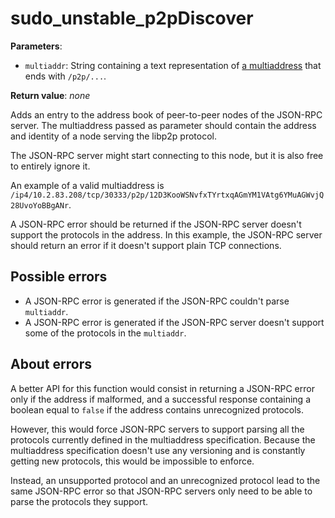 # sudo_unstable_p2pDiscover

**Parameters**:

 - `multiaddr`: String containing a text representation of [a multiaddress](https://github.com/multiformats/multiaddr) that ends with `/p2p/...`.

**Return value**: *none*

Adds an entry to the address book of peer-to-peer nodes of the JSON-RPC server.
The multiaddress passed as parameter should contain the address and identity of a node serving the libp2p protocol.

The JSON-RPC server might start connecting to this node, but it is also free to entirely ignore it.

An example of a valid multiaddress is `/ip4/10.2.83.208/tcp/30333/p2p/12D3KooWSNvfxTYrtxqAGmYM1VAtg6YMuAGWvjQ28UvoYoBBgANr`.

A JSON-RPC error should be returned if the JSON-RPC server doesn't support the protocols in the address. In this example, the JSON-RPC server should return an error if it doesn't support plain TCP connections.

## Possible errors

- A JSON-RPC error is generated if the JSON-RPC couldn't parse `multiaddr`.
- A JSON-RPC error is generated if the JSON-RPC server doesn't support some of the protocols in the `multiaddr`.

## About errors

A better API for this function would consist in returning a JSON-RPC error only if the address if malformed, and a successful response containing a boolean equal to `false` if the address contains unrecognized protocols.

However, this would force JSON-RPC servers to support parsing all the protocols currently defined in the multiaddress specification. Because the multiaddress specification doesn't use any versioning and is constantly getting new protocols, this would be impossible to enforce.

Instead, an unsupported protocol and an unrecognized protocol lead to the same JSON-RPC error so that JSON-RPC servers only need to be able to parse the protocols they support.
